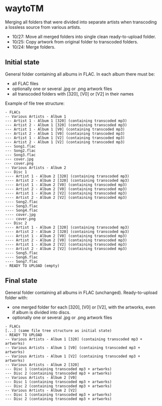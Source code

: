 # waytoTM
Merging all folders that were divided into separate artists when transcoding a lossless source from various artists.

- 10/27: Move all merged folders into single clean ready-to-upload folder.
- 10/25: Copy artwork from original folder to transcoded folders.
- 10/24: Merge folders.

## Initial state
General folder containing all albums in FLAC.
In each album there must be:
- all FLAC files
- optionally one or several .jpg or .png artwork files
- all transcoded folders with [320], [V0] or [V2] in their names

Example of file tree structure:
```
- FLACs
-- Various Artists - Album 1
--- Artist 1 - Album 1 [320] (containing transcoded mp3)
--- Artist 2 - Album 1 [320] (containing transcoded mp3)
--- Artist 1 - Album 1 [V0] (containing transcoded mp3)
--- Artist 2 - Album 1 [V0] (containing transcoded mp3)
--- Artist 1 - Album 1 [V2] (containing transcoded mp3)
--- Artist 2 - Album 1 [V2] (containing transcoded mp3)
--- Song1.flac
--- Song2.flac
--- Song3.flac
--- cover.jpg
--- cover.png
-- Various Artists - Album 2
--- Disc 1
---- Artist 1 - Album 2 [320] (containing transcoded mp3)
---- Artist 2 - Album 2 [320] (containing transcoded mp3)
---- Artist 1 - Album 2 [V0] (containing transcoded mp3)
---- Artist 2 - Album 2 [V0] (containing transcoded mp3)
---- Artist 1 - Album 2 [V2] (containing transcoded mp3)
---- Artist 2 - Album 2 [V2] (containing transcoded mp3)
---- Song2.flac
---- Song3.flac
---- Song4.flac
---- cover.jpg
---- cover.png
--- Disc 2
---- Artist 1 - Album 2 [320] (containing transcoded mp3)
---- Artist 2 - Album 2 [320] (containing transcoded mp3)
---- Artist 1 - Album 2 [V0] (containing transcoded mp3)
---- Artist 2 - Album 2 [V0] (containing transcoded mp3)
---- Artist 1 - Album 2 [V2] (containing transcoded mp3)
---- Artist 2 - Album 2 [V2] (containing transcoded mp3)
---- Song5.flac
---- Song6.flac
---- Song7.flac
- READY TO UPLOAD (empty)
```


## Final state
General folder containing all albums in FLAC (unchanged).
Ready-to-upload folder with:
- one merged folder for each [320], [V0] or [V2], with the artworks, even if album is divided into discs.
- optionally one or several .jpg or .png artwork files
```
- FLACs
[...] (same file tree structure as initial state)
- READY TO UPLOAD
-- Various Artists - Album 1 [320] (containing transcoded mp3 + artworks)
-- Various Artists - Album 1 [V0] (containing transcoded mp3 + artworks)
-- Various Artists - Album 1 [V2] (containing transcoded mp3 + artworks)
-- Various Artists - Album 2 [320]
--- Disc 1 (containing transcoded mp3 + artworks)
--- Disc 2 (containing transcoded mp3 + artworks)
-- Various Artists - Album 2 [V0]
--- Disc 1 (containing transcoded mp3 + artworks)
--- Disc 2 (containing transcoded mp3 + artworks)
-- Various Artists - Album 2 [V2]
--- Disc 1 (containing transcoded mp3 + artworks)
--- Disc 2 (containing transcoded mp3 + artworks)
```
